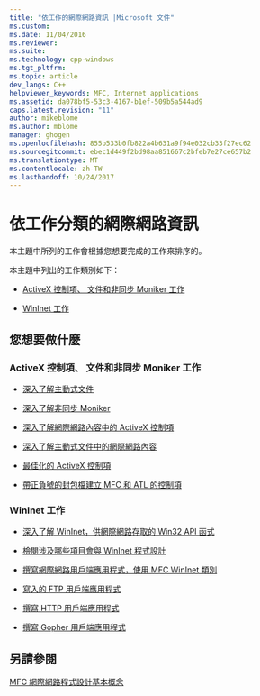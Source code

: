```yaml
---
title: "依工作的網際網路資訊 |Microsoft 文件"
ms.custom: 
ms.date: 11/04/2016
ms.reviewer: 
ms.suite: 
ms.technology: cpp-windows
ms.tgt_pltfrm: 
ms.topic: article
dev_langs: C++
helpviewer_keywords: MFC, Internet applications
ms.assetid: da078bf5-53c3-4167-b1ef-509b5a544ad9
caps.latest.revision: "11"
author: mikeblome
ms.author: mblome
manager: ghogen
ms.openlocfilehash: 855b533b0fb822a4b631a9f94e032cb33f27ec62
ms.sourcegitcommit: ebec1d449f2bd98aa851667c2bfeb7e27ce657b2
ms.translationtype: MT
ms.contentlocale: zh-TW
ms.lasthandoff: 10/24/2017
---
```

# <a name="internet-information-by-task"></a>依工作分類的網際網路資訊
本主題中所列的工作會根據您想要完成的工作來排序的。  
  
 本主題中列出的工作類別如下：  
  
-   [ActiveX 控制項、 文件和非同步 Moniker 工作](#_core_activex_controls.2c_.documents_and_asynchronous_moniker_tasks)  
  
-   [WinInet 工作](#_core_wininet_tasks)  
  
## <a name="what-do-you-want-to-do"></a>您想要做什麼  
  
###  <a name="_core_activex_controls.2c_.documents_and_asynchronous_moniker_tasks"></a>ActiveX 控制項、 文件和非同步 Moniker 工作  
  
-   [深入了解主動式文件](../mfc/active-documents-on-the-internet.md)  
  
-   [深入了解非同步 Moniker](../mfc/asynchronous-monikers-on-the-internet.md)  
  
-   [深入了解網際網路內容中的 ActiveX 控制項](../mfc/activex-controls-on-the-internet.md)  
  
-   [深入了解主動式文件中的網際網路內容](../mfc/active-documents-on-the-internet.md)  
  
-   [最佳化的 ActiveX 控制項](../mfc/mfc-activex-controls-optimization.md)  
  
-   [帶正負號的封包檔建立 MFC 和 ATL 的控制項](http://msdn.microsoft.com/en-us/14e50724-2505-4258-ae6b-326b706de409)  
  
###  <a name="_core_wininet_tasks"></a>WinInet 工作  
  
-   [深入了解 WinInet，供網際網路存取的 Win32 API 函式](../mfc/wininet-basics.md)  
  
-   [檢閱涉及哪些項目會與 WinInet 程式設計](../mfc/win32-internet-extensions-wininet.md)  
  
-   [撰寫網際網路用戶端應用程式，使用 MFC WinInet 類別](../mfc/writing-an-internet-client-application-using-mfc-wininet-classes.md)  
  
-   [寫入的 FTP 用戶端應用程式](../mfc/steps-in-a-typical-ftp-client-application.md)  
  
-   [撰寫 HTTP 用戶端應用程式](../mfc/steps-in-a-typical-http-client-application.md)  
  
-   [撰寫 Gopher 用戶端應用程式](../mfc/steps-in-a-typical-gopher-client-application.md)  
  
## <a name="see-also"></a>另請參閱  
 [MFC 網際網路程式設計基本概念](../mfc/mfc-internet-programming-basics.md)

